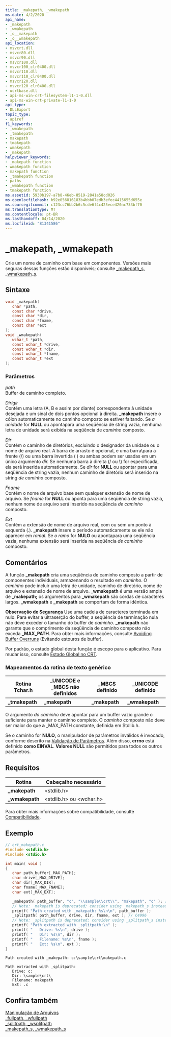 ```yaml
---
title: _makepath, _wmakepath
ms.date: 4/2/2020
api_name:
- _makepath
- _wmakepath
- _o__makepath
- _o__wmakepath
api_location:
- msvcrt.dll
- msvcr80.dll
- msvcr90.dll
- msvcr100.dll
- msvcr100_clr0400.dll
- msvcr110.dll
- msvcr110_clr0400.dll
- msvcr120.dll
- msvcr120_clr0400.dll
- ucrtbase.dll
- api-ms-win-crt-filesystem-l1-1-0.dll
- api-ms-win-crt-private-l1-1-0
api_type:
- DLLExport
topic_type:
- apiref
f1_keywords:
- _wmakepath
- _tmakepath
- makepath
- tmakepath
- wmakepath
- _makepath
helpviewer_keywords:
- _makepath function
- wmakepath function
- makepath function
- _tmakepath function
- paths
- _wmakepath function
- tmakepath function
ms.assetid: 5930b197-a7b8-46eb-8519-2841a58cd026
ms.openlocfilehash: b92e056816183b4bbb07edb3efec4415655d655e
ms.sourcegitcommit: c123cc76bb2b6c5cde6f4c425ece420ac733bf70
ms.translationtype: MT
ms.contentlocale: pt-BR
ms.lasthandoff: 04/14/2020
ms.locfileid: "81341586"
---
```

# <a name="_makepath-_wmakepath"></a>_makepath, _wmakepath

Crie um nome de caminho com base em componentes. Versões mais seguras dessas funções estão disponíveis; consulte [_makepath_s, _wmakepath_s](makepath-s-wmakepath-s.md).

## <a name="syntax"></a>Sintaxe

```C
void _makepath(
   char *path,
   const char *drive,
   const char *dir,
   const char *fname,
   const char *ext
);
void _wmakepath(
   wchar_t *path,
   const wchar_t *drive,
   const wchar_t *dir,
   const wchar_t *fname,
   const wchar_t *ext
);
```

### <a name="parameters"></a>Parâmetros

*path*<br/>
Buffer de caminho completo.

*Dirigir*<br/>
Contém uma letra (A, B e assim por diante) correspondente à unidade desejada e um sinal de dois pontos opcional à direita. **_makepath** insere o cólon automaticamente no caminho composto se estiver faltando. Se *a unidade* for **NULL** ou apontapara uma seqüência de string vazia, nenhuma letra de unidade será exibida na seqüência de *caminho* composto.

*Dir*<br/>
Contém o caminho de diretórios, excluindo o designador da unidade ou o nome de arquivo real. A barra de arrasto é opcional, e uma barra\\para a frente (/) ou uma barra invertida ( ) ou ambas podem ser usadas em um único argumento *dir.* Se nenhuma barra à direita (/ ou \\) for especificada, ela será inserida automaticamente. Se *dir* for **NULL** ou apontar para uma seqüência de string vazia, nenhum caminho de diretório será inserido na string *de caminho* composto.

*Fname*<br/>
Contém o nome de arquivo base sem qualquer extensão de nome de arquivo. Se *fname* for **NULL** ou aponta para uma seqüência de string vazia, nenhum nome de arquivo será inserido na seqüência *de caminho* composto.

*Ext*<br/>
Contém a extensão de nome de arquivo real, com ou sem um ponto à esquerda (.). **_makepath** insere o período automaticamente se ele não aparecer em *ramal*. Se *o ramo* for **NULO** ou apontapara uma seqüência vazia, nenhuma extensão será inserida na seqüência *de caminho* composto.

## <a name="remarks"></a>Comentários

A função **_makepath** cria uma seqüência de caminho composto a partir de componentes individuais, armazenando o resultado em *caminho*. O *caminho* pode incluir uma letra de unidade, caminho de diretório, nome de arquivo e extensão de nome de arquivo. **_wmakepath** é uma versão ampla de **_makepath;** os argumentos para **_wmakepath** são cordas de caracteres largos. **_wmakepath** e **_makepath** se comportam de forma idêntica.

**Observação de Segurança** Use uma cadeia de caracteres terminada em nulo. Para evitar a ultraserção do buffer, a seqüência de terminação nula não deve exceder o tamanho do buffer de *caminho.* **_makepath** não garante que o comprimento da seqüência de caminho composto não exceda **_MAX_PATH**. Para obter mais informações, consulte [Avoiding Buffer Overruns](/windows/win32/SecBP/avoiding-buffer-overruns) (Evitando estouros de buffer).

Por padrão, o estado global desta função é escopo para o aplicativo. Para mudar isso, consulte [Estado Global no CRT](../global-state.md).

### <a name="generic-text-routine-mappings"></a>Mapeamentos da rotina de texto genérico

|Rotina Tchar.h|_UNICODE e _MBCS não definidos|_MBCS definido|_UNICODE definido|
|---------------------|--------------------------------------|--------------------|-----------------------|
|**_tmakepath**|**_makepath**|**_makepath**|**_wmakepath**|

O argumento *do caminho* deve apontar para um buffer vazio grande o suficiente para manter o caminho completo. O *caminho* composto não deve ser maior do que **a** _MAX_PATH constante, definida em Stdlib.h.

Se o caminho for **NULO,** o manipulador de parâmetros inválidos é invocado, conforme descrito na [Validação de Parâmetros](../../c-runtime-library/parameter-validation.md). Além disso, **errno** está definido **como EINVAL**. **Valores NULL** são permitidos para todos os outros parâmetros.

## <a name="requirements"></a>Requisitos

|Rotina|Cabeçalho necessário|
|-------------|---------------------|
|**_makepath**|\<stdlib.h>|
|**_wmakepath**|\<stdlib.h> ou \<wchar.h>|

Para obter mais informações sobre compatibilidade, consulte [Compatibilidade](../../c-runtime-library/compatibility.md).

## <a name="example"></a>Exemplo

```C
// crt_makepath.c
#include <stdlib.h>
#include <stdio.h>

int main( void )
{
   char path_buffer[_MAX_PATH];
   char drive[_MAX_DRIVE];
   char dir[_MAX_DIR];
   char fname[_MAX_FNAME];
   char ext[_MAX_EXT];

   _makepath( path_buffer, "c", "\\sample\\crt\\", "makepath", "c" ); // C4996
   // Note: _makepath is deprecated; consider using _makepath_s instead
   printf( "Path created with _makepath: %s\n\n", path_buffer );
   _splitpath( path_buffer, drive, dir, fname, ext ); // C4996
   // Note: _splitpath is deprecated; consider using _splitpath_s instead
   printf( "Path extracted with _splitpath:\n" );
   printf( "   Drive: %s\n", drive );
   printf( "   Dir: %s\n", dir );
   printf( "   Filename: %s\n", fname );
   printf( "   Ext: %s\n", ext );
}
```

```Output
Path created with _makepath: c:\sample\crt\makepath.c

Path extracted with _splitpath:
   Drive: c:
   Dir: \sample\crt\
   Filename: makepath
   Ext: .c
```

## <a name="see-also"></a>Confira também

[Manipulação de Arquivos](../../c-runtime-library/file-handling.md)<br/>
[_fullpath, _wfullpath](fullpath-wfullpath.md)<br/>
[_splitpath, _wsplitpath](splitpath-wsplitpath.md)<br/>
[_makepath_s, _wmakepath_s](makepath-s-wmakepath-s.md)<br/>
